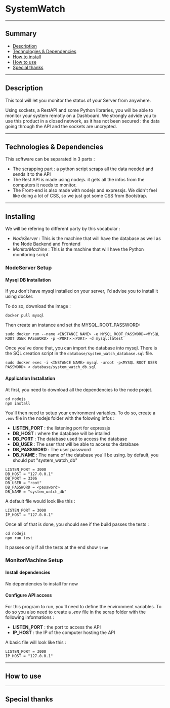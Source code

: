 # SystemWatch

---
## Summary

- [Description](#description)
- [Technologies & Dependencies](#technologies--dependencies)
- [How to install](#installing)
- [How to use](#how-to-use)
- [Special thanks](#special-thanks)

---
## Description

This tool will let you monitor the status of your Server from anywhere.

Using sockets, a RestAPI and some Python libraries, you will be able to monitor your system remotly on a Dashboard. 
We strongly advide you to use this product in a closed network, as it has not been secured : the data going through the API and the sockets are uncrypted.

---
## Technologies & Dependencies

This software can be separated in 3 parts : 
- The scrapping part : a python script scraps all the data needed and sends it to the API
- The Rest API is made using nodejs. it gets all the infos from the computers it needs to monitor.
- The Front-end is also made with nodejs and expressjs. We didn't feel like doing a lot of CSS, so we just got some CSS from Bootstrap.

--- 
## Installing

We will be refering to different party by this vocabular : 
- *NodeServer* : This is the machine that will have the database as well as the Node Backend and Frontend
- *MonitorMachine* : This is the machine that will have the Python monitoring script 

### NodeServer Setup
#### Mysql DB Installation 

If you don't have mysql installed on your server, I'd advise you to install it using docker.

To do so, download the image : 
```
docker pull mysql
```

Then create an instance and set the MYSQL_ROOT_PASSWORD:
```
sudo docker run --name <INSTANCE NAME> -e MYSQL_ROOT_PASSWORD=<MYSQL ROOT USER PASSWORD> -p <PORT>:<PORT> -d mysql:latest
```

Once you've done that, you can import the database into mysql.
There is the SQL creation script in the `database/system_watch_database.sql` file.
```
sudo docker exec -i <INSTANCE NAME> mysql -uroot -p<MYSQL ROOT USER PASSWORD> < database/system_watch_db.sql
```


#### Application Installation

At first, you need to download all the dependencies to the node projet.
```
cd nodejs
npm install
```

You'll then need to setup your environment variables.
To do so, create a `.env` file in the nodejs folder with the folowing infos :
- **LISTEN_PORT** : the listening port for expressjs
- **DB_HOST** : where the database will be intalled
- **DB_PORT** : The database used to access the database
- **DB_USER** : The user that will be able to access the database
- **DB_PASSWORD** : The user password
- **DB_NAME** : The name of the database you'll be using. by default, you should put "system_watch_db" 

```
LISTEN_PORT = 3000
DB_HOST = "127.0.0.1"
DB_PORT = 3306
DB_USER = "root"
DB_PASSWORD = <password>
DB_NAME = "system_watch_db"
```

A default file would look like this : 
```
LISTEN_PORT = 3000
IP_HOST = "127.0.0.1"

```

Once all of that is done, you should see if the build passes the tests : 
```
cd nodejs
npm run test
```

It passes only if all the tests at the end show `true`

### MonitorMachine Setup

#### Install dependencies 

No dependencies to install for now 
#### Configure API access

For this program to run, you'll need to define the environment variables.
To do so you also need to create a *.env* file in the scrap folder with the following informations : 
- **LISTEN_PORT** : the port to access the API
- **IP_HOST** : the IP of the computer hosting the API

A basic file will look like this : 

```
LISTEN_PORT = 3000
IP_HOST = "127.0.0.1"
```

--- 
## How to use


--- 
## Special thanks

